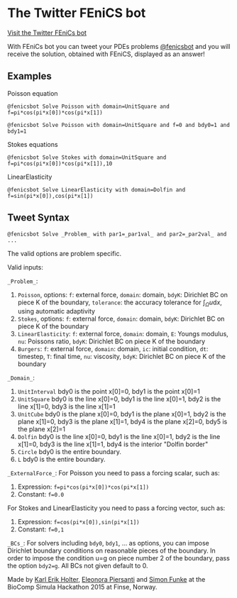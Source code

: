The Twitter FEniCS bot
==============
[Visit the Twitter FEniCs bot](https://twitter.com/fenicsbot/with_replies)

With FEniCs bot you can tweet your PDEs problems [@fenicsbot](https://twitter.com/fenicsbot/) and you will receive the solution, obtained with FEniCS, displayed as an answer!

Examples
--------
Poisson equation
```
@fenicsbot Solve Poisson with domain=UnitSquare and f=pi*cos(pi*x[0])*cos(pi*x[1])
```
```
@fenicsbot Solve Poisson with domain=UnitSquare and f=0 and bdy0=1 and bdy1=1
```

Stokes equations
```
@fenicsbot Solve Stokes with domain=UnitSquare and f=pi*cos(pi*x[0])*cos(pi*x[1]),10
```

LinearElasticity
```
@fenicsbot Solve LinearElasticity with domain=Dolfin and f=sin(pi*x[0]),cos(pi*x[1])
```

Tweet Syntax
------------
```
@fenicsbot Solve _Problem_ with par1=_par1val_ and par2=_par2val_ and ...
```

The valid options are problem specific.


Valid inputs:

`_Problem_`:

1. `Poisson`, options: `f`: external force, `domain`: domain, `bdyK`: Dirichlet BC on piece K of the boundary, `tolerance`: the accuracy tolerance for $\int_\Omega u \textrm{d}x$, using automatic adaptivity
2. `Stokes`, options: `f`: external force, `domain`: domain, `bdyK`: Dirichlet BC on piece K of the boundary
3. `LinearElasticity`: `f`: external force, `domain`: domain, `E`: Youngs modulus, `nu`: Poissons ratio, `bdyK`: Dirichlet BC on piece K of the boundary
4. `Burgers`: `f`: external force, `domain`: domain, `ic`: initial condition, `dt`: timestep, `T`: final time, `nu`: viscosity, `bdyK`: Dirichlet BC on piece K of the boundary

`_Domain_`:

1. `UnitInterval` bdy0 is the point x[0]=0, bdy1 is the point x[0]=1
2. `UnitSquare` bdy0 is the line x[0]=0, bdy1 is the line x[0]=1, bdy2 is the line x[1]=0, bdy3 is the line x[1]=1
3. `UnitCube` bdy0 is the plane x[0]=0, bdy1 is the plane x[0]=1, bdy2 is the plane x[1]=0, bdy3 is the plane x[1]=1, bdy4 is the plane x[2]=0, bdy5 is the plane x[2]=1
4. `Dolfin` bdy0 is the line x[0]=0, bdy1 is the line x[0]=1, bdy2 is the line x[1]=0, bdy3 is the line x[1]=1, bdy4 is the interior "Dolfin border"
5. `Circle` bdy0 is the entire boundary.
6. `L` bdy0 is the entire boundary.

`_ExternalForce_`:
For Poisson you need to pass a forcing scalar, such as:

1. Expression: `f=pi*cos(pi*x[0])*cos(pi*x[1])`
2. Constant: `f=0.0`

For Stokes and LinearElasticity you need to pass a forcing vector, such as:

1. Expression: `f=cos(pi*x[0]),sin(pi*x[1])`
2. Constant: `f=0,1`

`_BCs_`:
For solvers including `bdy0`, `bdy1`, ... as options, you can impose Dirichlet boundary conditions on reasonable pieces of the boundary. In order to impose the condition u=g on piece number 2 of the boundary, pass the option `bdy2=g`. All BCs not given default to 0.


Made by [Karl Erik Holter](https://twitter.com/karl__erik), [Eleonora Piersanti](https://twitter.com/eleonorapiersan) and [Simon Funke](https://twitter.com/SimonFunke) at the BioComp Simula Hackathon 2015 at Finse, Norway.

